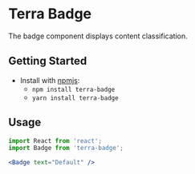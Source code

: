 # Terra Badge

The badge component displays content classification.

## Getting Started

- Install with [npmjs](https://www.npmjs.com):
  - `npm install terra-badge`
  - `yarn install terra-badge`

## Usage

```jsx
import React from 'react';
import Badge from 'terra-badge';

<Badge text="Default" />
```
